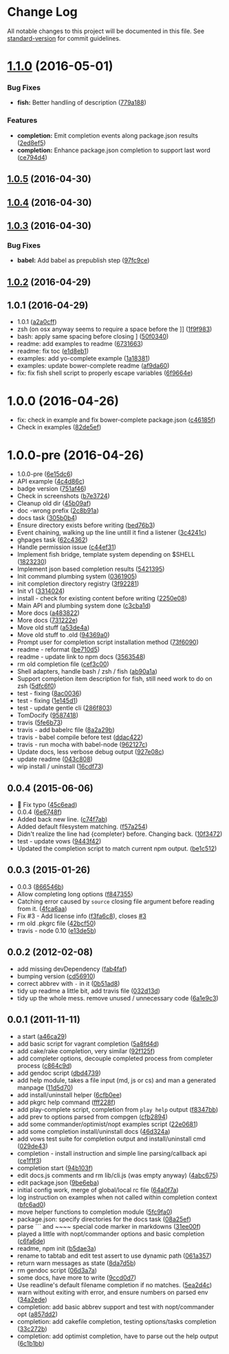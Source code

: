 # Change Log

All notable changes to this project will be documented in this file. See [standard-version](https://github.com/conventional-changelog/standard-version) for commit guidelines.

<a name="1.1.0"></a>
# [1.1.0](https://github.com/mklabs/node-tabtab/compare/v1.0.5...v1.1.0) (2016-05-01)


### Bug Fixes

* **fish:** Better handling of description ([779a188](https://github.com/mklabs/node-tabtab/commit/779a188))

### Features

* **completion:** Emit completion events along package.json results ([2ed8ef5](https://github.com/mklabs/node-tabtab/commit/2ed8ef5))
* **completion:** Enhance package.json completion to support last word ([ce794d4](https://github.com/mklabs/node-tabtab/commit/ce794d4))



<a name="1.0.5"></a>
## [1.0.5](https://github.com/mklabs/node-tabtab/compare/v1.0.4...v1.0.5) (2016-04-30)




<a name="1.0.4"></a>
## [1.0.4](https://github.com/mklabs/node-tabtab/compare/v1.0.3...v1.0.4) (2016-04-30)




<a name="1.0.3"></a>
## [1.0.3](https://github.com/mklabs/node-tabtab/compare/v1.0.2...v1.0.3) (2016-04-30)


### Bug Fixes

* **babel:** Add babel as prepublish step ([97fc9ce](https://github.com/mklabs/node-tabtab/commit/97fc9ce))



<a name="1.0.2"></a>
## [1.0.2](https://github.com/mklabs/node-tabtab/compare/v1.0.1...v1.0.2) (2016-04-29)




<a name="1.0.1"></a>
## 1.0.1 (2016-04-29)

* 1.0.1 ([a2a0cff](https://github.com/mklabs/node-tabtab/commit/a2a0cff))
* zsh (on osx anyway seems to require a space before the ]] ([1f9f983](https://github.com/mklabs/node-tabtab/commit/1f9f983))
* bash: apply same spacing before closing ] ([50f0340](https://github.com/mklabs/node-tabtab/commit/50f0340))
* readme: add examples to readme ([6731663](https://github.com/mklabs/node-tabtab/commit/6731663))
* readme: fix toc ([e1d8eb1](https://github.com/mklabs/node-tabtab/commit/e1d8eb1))
* examples: add yo-complete example ([1a18381](https://github.com/mklabs/node-tabtab/commit/1a18381))
* examples: update bower-complete readme ([af9da60](https://github.com/mklabs/node-tabtab/commit/af9da60))
* fix: fix fish shell script to properly escape variables ([6f9664e](https://github.com/mklabs/node-tabtab/commit/6f9664e))



<a name="1.0.0"></a>
# 1.0.0 (2016-04-26)

* fix: check in example and fix bower-complete package.json ([c46185f](https://github.com/mklabs/node-tabtab/commit/c46185f))
* Check in examples ([82de5ef](https://github.com/mklabs/node-tabtab/commit/82de5ef))



<a name="1.0.0-pre"></a>
# 1.0.0-pre (2016-04-26)

* 1.0.0-pre ([6e15dc6](https://github.com/mklabs/node-tabtab/commit/6e15dc6))
* API example ([4c4d86c](https://github.com/mklabs/node-tabtab/commit/4c4d86c))
* badge version ([751af46](https://github.com/mklabs/node-tabtab/commit/751af46))
* Check in screenshots ([b7e3724](https://github.com/mklabs/node-tabtab/commit/b7e3724))
* Cleanup old dir ([45b09af](https://github.com/mklabs/node-tabtab/commit/45b09af))
* doc -wrong prefix ([2c8b91a](https://github.com/mklabs/node-tabtab/commit/2c8b91a))
* docs task ([305b0b4](https://github.com/mklabs/node-tabtab/commit/305b0b4))
* Ensure directory exists before writing ([bed76b3](https://github.com/mklabs/node-tabtab/commit/bed76b3))
* Event chaining, walking up the line untill it find a listener ([3c4241c](https://github.com/mklabs/node-tabtab/commit/3c4241c))
* ghpages task ([62c4362](https://github.com/mklabs/node-tabtab/commit/62c4362))
* Handle permission issue ([c44ef31](https://github.com/mklabs/node-tabtab/commit/c44ef31))
* Implement fish bridge, template system depending on $SHELL ([1823230](https://github.com/mklabs/node-tabtab/commit/1823230))
* Implement json based completion results ([5421395](https://github.com/mklabs/node-tabtab/commit/5421395))
* Init command plumbing system ([0361905](https://github.com/mklabs/node-tabtab/commit/0361905))
* init completion directory registry ([3f92281](https://github.com/mklabs/node-tabtab/commit/3f92281))
* Init v1 ([3314024](https://github.com/mklabs/node-tabtab/commit/3314024))
* install - check for existing content before writing ([2250e08](https://github.com/mklabs/node-tabtab/commit/2250e08))
* Main API and plumbing system done ([c3cba1d](https://github.com/mklabs/node-tabtab/commit/c3cba1d))
* More docs ([a483822](https://github.com/mklabs/node-tabtab/commit/a483822))
* More docs ([731222e](https://github.com/mklabs/node-tabtab/commit/731222e))
* Move old stuff ([a53de4a](https://github.com/mklabs/node-tabtab/commit/a53de4a))
* Move old stuff to .old ([94369a0](https://github.com/mklabs/node-tabtab/commit/94369a0))
* Prompt user for completion script installation method ([73f6090](https://github.com/mklabs/node-tabtab/commit/73f6090))
* readme - reformat ([be710d5](https://github.com/mklabs/node-tabtab/commit/be710d5))
* readme - update link to npm docs ([3563548](https://github.com/mklabs/node-tabtab/commit/3563548))
* rm old completion file ([cef3c00](https://github.com/mklabs/node-tabtab/commit/cef3c00))
* Shell adapters, handle bash / zsh / fish ([ab90a1a](https://github.com/mklabs/node-tabtab/commit/ab90a1a))
* Support completion item description for fish, still need work to do on zsh ([5dfc6f0](https://github.com/mklabs/node-tabtab/commit/5dfc6f0))
* test - fixing ([8ac0036](https://github.com/mklabs/node-tabtab/commit/8ac0036))
* test - fixing ([1e145d1](https://github.com/mklabs/node-tabtab/commit/1e145d1))
* test - update gentle cli ([286f803](https://github.com/mklabs/node-tabtab/commit/286f803))
* TomDocify ([9587418](https://github.com/mklabs/node-tabtab/commit/9587418))
* travis ([5fe6b73](https://github.com/mklabs/node-tabtab/commit/5fe6b73))
* travis - add babelrc file ([8a2a29b](https://github.com/mklabs/node-tabtab/commit/8a2a29b))
* travis - babel compile before test ([ddac422](https://github.com/mklabs/node-tabtab/commit/ddac422))
* travis - run mocha with babel-node ([962127c](https://github.com/mklabs/node-tabtab/commit/962127c))
* Update docs, less verbose debug output ([927e08c](https://github.com/mklabs/node-tabtab/commit/927e08c))
* update readme ([043c808](https://github.com/mklabs/node-tabtab/commit/043c808))
* wip install / uninstall ([16cdf73](https://github.com/mklabs/node-tabtab/commit/16cdf73))



<a name="0.0.4"></a>
## 0.0.4 (2015-06-06)

* :book: Fix typo ([45c6ead](https://github.com/mklabs/node-tabtab/commit/45c6ead))
* 0.0.4 ([6e6748f](https://github.com/mklabs/node-tabtab/commit/6e6748f))
* Added back new line. ([c74f7ab](https://github.com/mklabs/node-tabtab/commit/c74f7ab))
* Added default filesystem matching. ([f57a254](https://github.com/mklabs/node-tabtab/commit/f57a254))
* Didn't realize the line had {completer} before. Changing back. ([10f3472](https://github.com/mklabs/node-tabtab/commit/10f3472))
* test - update vows ([9443f42](https://github.com/mklabs/node-tabtab/commit/9443f42))
* Updated the completion script to match current npm output. ([be1c512](https://github.com/mklabs/node-tabtab/commit/be1c512))



<a name="0.0.3"></a>
## 0.0.3 (2015-01-26)

* 0.0.3 ([866546b](https://github.com/mklabs/node-tabtab/commit/866546b))
* Allow completing long options ([f847355](https://github.com/mklabs/node-tabtab/commit/f847355))
* Catching error caused by `source` closing file argument before reading from it. ([4fca6aa](https://github.com/mklabs/node-tabtab/commit/4fca6aa))
* Fix #3 - Add license info ([f3fa6c8](https://github.com/mklabs/node-tabtab/commit/f3fa6c8)), closes [#3](https://github.com/mklabs/node-tabtab/issues/3)
* rm old .pkgrc file ([42bcf50](https://github.com/mklabs/node-tabtab/commit/42bcf50))
* travis - node 0.10 ([e13de5b](https://github.com/mklabs/node-tabtab/commit/e13de5b))



<a name="0.0.2"></a>
## 0.0.2 (2012-02-08)

* add missing devDependency ([fab4faf](https://github.com/mklabs/node-tabtab/commit/fab4faf))
* bumping version ([cd56910](https://github.com/mklabs/node-tabtab/commit/cd56910))
* correct abbrev with `-` in it ([0b51ad8](https://github.com/mklabs/node-tabtab/commit/0b51ad8))
* tidy up readme a little bit, add travis file ([032d13d](https://github.com/mklabs/node-tabtab/commit/032d13d))
* tidy up the whole mess. remove unused / unnecessary code ([6a1e9c3](https://github.com/mklabs/node-tabtab/commit/6a1e9c3))



<a name="0.0.1"></a>
## 0.0.1 (2011-11-11)

* a start ([a46ca29](https://github.com/mklabs/node-tabtab/commit/a46ca29))
* add basic script for vagrant completion ([5a8fd4d](https://github.com/mklabs/node-tabtab/commit/5a8fd4d))
* add cake/rake completion, very similar ([92f125f](https://github.com/mklabs/node-tabtab/commit/92f125f))
* add completer options, decouple completed process from completer process ([c864c9d](https://github.com/mklabs/node-tabtab/commit/c864c9d))
* add gendoc script ([dbd4739](https://github.com/mklabs/node-tabtab/commit/dbd4739))
* add help module, takes a file input (md, js or cs) and man a generated manpage ([11d5d70](https://github.com/mklabs/node-tabtab/commit/11d5d70))
* add install/uninstall helper ([6cfb0ee](https://github.com/mklabs/node-tabtab/commit/6cfb0ee))
* add pkgrc help command ([fff228f](https://github.com/mklabs/node-tabtab/commit/fff228f))
* add play-complete script, completion from `play help` output ([f8347bb](https://github.com/mklabs/node-tabtab/commit/f8347bb))
* add prev to options parsed from compgen ([cfb2894](https://github.com/mklabs/node-tabtab/commit/cfb2894))
* add some commander/optimist/nopt examples script ([22e0681](https://github.com/mklabs/node-tabtab/commit/22e0681))
* add some completion install/uninstall docs ([46d324a](https://github.com/mklabs/node-tabtab/commit/46d324a))
* add vows test suite for completion output and install/uninstall cmd ([029de43](https://github.com/mklabs/node-tabtab/commit/029de43))
* completion - install instruction and simple line parsing/callback api ([ce1f1f3](https://github.com/mklabs/node-tabtab/commit/ce1f1f3))
* completion start ([94b103f](https://github.com/mklabs/node-tabtab/commit/94b103f))
* edit docs.js comments and rm lib/cli.js (was empty anyway) ([4abc675](https://github.com/mklabs/node-tabtab/commit/4abc675))
* edit package.json ([9be6eba](https://github.com/mklabs/node-tabtab/commit/9be6eba))
* initial config work, merge of global/local rc file ([64a0f7a](https://github.com/mklabs/node-tabtab/commit/64a0f7a))
* log instruction on examples when not called within completion context ([bfc6ad0](https://github.com/mklabs/node-tabtab/commit/bfc6ad0))
* move helper functions to completion module ([5fc9fa0](https://github.com/mklabs/node-tabtab/commit/5fc9fa0))
* package.json: specify directories for the docs task ([08a25ef](https://github.com/mklabs/node-tabtab/commit/08a25ef))
* parse ``` and ~~~~ special code marker in markdowns ([31ee00f](https://github.com/mklabs/node-tabtab/commit/31ee00f))
* played a little with nopt/commander options and basic completion ([c6fa6de](https://github.com/mklabs/node-tabtab/commit/c6fa6de))
* readme, npm init ([b5dae3a](https://github.com/mklabs/node-tabtab/commit/b5dae3a))
* rename to tabtab and edit test assert to use dynamic path ([061a357](https://github.com/mklabs/node-tabtab/commit/061a357))
* return warn messages as state ([8da7d5b](https://github.com/mklabs/node-tabtab/commit/8da7d5b))
* rm gendoc script ([06d3a7a](https://github.com/mklabs/node-tabtab/commit/06d3a7a))
* some docs, have more to write ([9ccd0d7](https://github.com/mklabs/node-tabtab/commit/9ccd0d7))
* Use readline's default filename completion if no matches. ([5ea2d4c](https://github.com/mklabs/node-tabtab/commit/5ea2d4c))
* warn without exiting with error, and ensure numbers on parsed env ([34a2ede](https://github.com/mklabs/node-tabtab/commit/34a2ede))
* completion: add basic abbrev support and test with nopt/commander opt ([a857dd2](https://github.com/mklabs/node-tabtab/commit/a857dd2))
* completion: add cakefile completion, testing options/tasks completion ([33c272b](https://github.com/mklabs/node-tabtab/commit/33c272b))
* completion: add optimist completion, have to parse out the help output ([6c1b1bb](https://github.com/mklabs/node-tabtab/commit/6c1b1bb))
